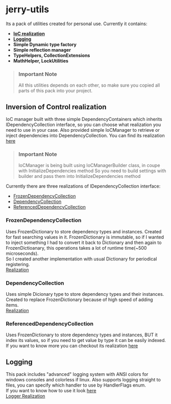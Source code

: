 # jerry-utils
Its a pack of utilities created for personal use.
Currently it contains:
- **[IoC realization](#inversion-of-control-realization)**
- **[Logging](#logging)**
- **Simple Dynamic type factory**
- **Simple reflection manager**
- **TypeHelpers, CollectionExtensions**
- **MathHelper, LockUtilities**
> ### Important Note<br/>
> All this utilities depends on each other, so make sure you copied all parts of this pack into your project.

## Inversion of Control realization
IoC manager built with three simple DependencyContainers which inherits IDependencyCollection interface, so you can
choose what realization you need to use in your case. Also provided simple IoCManager to retrieve or inject dependencies into DependencyCollection.
You can find its realization [here](https://github.com/JerryImMouse/jerry-utils/blob/master/Project.Utilities/IoC/General/IoCManager.cs)
> ### Important Note<br>
> IoCManager is being built using IoCManagerBuilder class, in coupe with InitializeDependencies method
> So you need to build settings with builder and pass them into InitializeDependencies method


Currently there are three realizations of IDependencyCollection interface:
- [FrozenDependencyCollection](#frozendependencycollection)
- [DependencyCollection](#dependencycollection)
- [ReferencedDependencyCollection](#referenceddependencycollection)

### FrozenDependencyCollection
Uses FrozenDictionary to store dependency types and instances.
Created for fast searching values in it.
FrozenDictionary is immutable, so if I wanted to inject something I had to convert it back to Dictionary and then again to FrozenDictioanary, this operations takes a lot of runtime time(~500 microseconds).<br/>
So I created another implementation with usual Dictionary for periodical registering.<br>
[Realization](https://github.com/JerryImMouse/jerry-utils/blob/master/Project.Utilities/IoC/Frozen/FrozenDependencyCollection.cs)

### DependencyCollection
Uses simple Dicionary type to store dependency types and their instances.<br/>
Created to replace FrozenDictionary because of high speed of adding items.<br>
[Realization](https://github.com/JerryImMouse/jerry-utils/blob/master/Project.Utilities/IoC/Default/DependencyCollection.cs)

### ReferencedDependencyCollection
Uses FrozenDictionary to store dependency types and instances, BUT it index its values, so if you need to get value by type it can be easily indexed.
If you want to know more you can checkout its realization [here](https://github.com/JerryImMouse/jerry-utils/blob/master/Project.Utilities/IoC/Referenced/DepIdx.cs)

## Logging
This pack includes "advanced" logging system with ANSI colors for windows consoles and colorless if linux. Also supports logging straight to files, you can specify which handler to use by HandlerFlags enum.<br> If you want to know how to use it look [here](https://github.com/JerryImMouse/jerry-utils/blob/master/Project.Utilities/Examples/LoggingExample/ExampleProgram.cs)<br>
[Logger Realization](https://github.com/JerryImMouse/jerry-utils/blob/master/Project.Utilities/Logging/Logger.cs)
